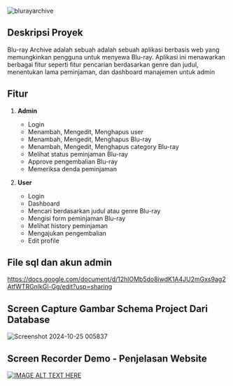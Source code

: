 ![blurayarchive](https://github.com/user-attachments/assets/9ab63226-f464-4516-9bf0-7c048089e6fb)

## Deskripsi Proyek

Blu-ray Archive adalah sebuah adalah sebuah aplikasi berbasis web yang memungkinkan pengguna untuk menyewa Blu-ray. Aplikasi ini menawarkan berbagai fitur seperti fitur pencarian berdasarkan genre dan judul, menentukan lama peminjaman, dan dashboard manajemen untuk admin



## Fitur

1. **Admin**
   - Login
   - Menambah, Mengedit, Menghapus user
   - Menambah, Mengedit, Menghapus Blu-ray
   - Menambah, Mengedit, Menghapus category Blu-ray
   - Melihat status peminjaman Blu-ray
   - Approve pengembalian Blu-ray
   - Memeriksa denda peminjaman

2. **User**
   - Login
   - Dashboard
   - Mencari berdasarkan judul atau genre Blu-ray
   - Mengisi form peminjaman Blu-ray 
   - Melihat history peminjaman
   - Mengajukan pengembalian
   - Edit profile

## File sql dan akun admin
https://docs.google.com/document/d/12hlOMb5do8iwdK1A4JU2mGxs9ag2AtfWTRGnlkGl-Gg/edit?usp=sharing
## Screen Capture Gambar Schema Project Dari Database

![Screenshot 2024-10-25 005837](https://github.com/user-attachments/assets/04aeac2f-5a93-4f7a-9d06-7f1ea0e256c4)


## Screen Recorder Demo - Penjelasan Website
[![IMAGE ALT TEXT HERE](https://img.youtube.com/vi/Z_zfUCgoR78/0.jpg)](https://www.youtube.com/watch?v=Z_zfUCgoR78)



